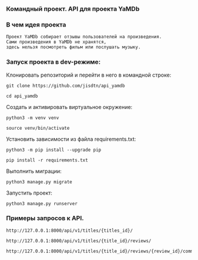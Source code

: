 ### Командный проект. API для проекта YaMDb

### В чем идея проекта

```commandline
Проект YaMDb собирает отзывы пользователей на произведения. 
Сами произведения в YaMDb не хранятся, 
здесь нельзя посмотреть фильм или послушать музыку.
```
### Запуск проекта в dev-режиме:

Клонировать репозиторий и перейти в него в командной строке:

```
git clone https://github.com/jisdtn/api_yamdb
```

```
cd api_yamdb
```

Cоздать и активировать виртуальное окружение:

```
python3 -m venv venv
```

```
source venv/bin/activate
```

Установить зависимости из файла requirements.txt:

```
python3 -m pip install --upgrade pip
```

```
pip install -r requirements.txt
```

Выполнить миграции:

```
python3 manage.py migrate
```

Запустить проект:

```
python3 manage.py runserver
```
### Примеры запросов к API.

```commandline
http://127.0.0.1:8000/api/v1/titles/{titles_id}/
```
```commandline
http://127.0.0.1:8000/api/v1/titles/{title_id}/reviews/
```
```commandline
http://127.0.0.1:8000/api/v1/titles/{title_id}/reviews/{review_id}/comments/
```

